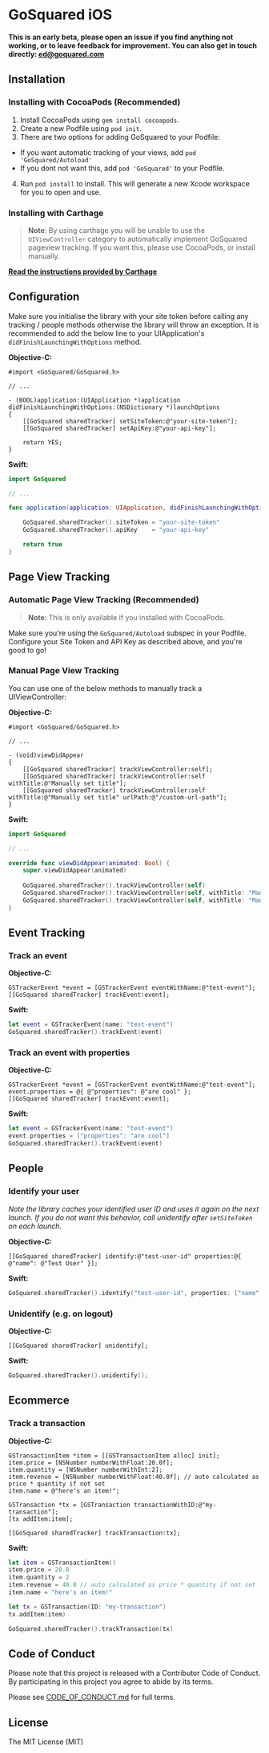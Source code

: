 # GoSquared iOS

**This is an early beta, please open an issue if you find anything not working, or to leave feedback for improvement. You can also get in touch directly: <ed@goquared.com>**

## Installation

### Installing with CocoaPods (Recommended)

1. Install CocoaPods using `gem install cocoapods`.
2. Create a new Podfile using `pod init`.
3. There are two options for adding GoSquared to your Podfile:
 - If you want automatic tracking of your views, add `pod 'GoSquared/Autoload'`
 - If you dont not want this, add `pod 'GoSquared'` to your Podfile.
4. Run `pod install` to install. This will generate a new Xcode workspace for you to open and use.

### Installing with Carthage

> **Note**: By using carthage you will be unable to use the `UIViewController` category to automatically implement GoSquared pageview tracking. If you want this, please use CocoaPods, or install manually.

**[Read the instructions provided by Carthage](https://github.com/Carthage/Carthage)**

## Configuration

Make sure you initialise the library with your site token before calling any tracking / people methods otherwise the library will throw an exception. It is recommended to add the below line to your UIApplication's `didFinishLaunchingWithOptions` method.

**Objective-C:**

```objc
#import <GoSquared/GoSquared.h>

// ...

- (BOOL)application:(UIApplication *)application didFinishLaunchingWithOptions:(NSDictionary *)launchOptions
{
	[[GoSquared sharedTracker] setSiteToken:@"your-site-token"];
	[[GoSquared sharedTracker] setApiKey:@"your-api-key"];
	
    return YES;
}
```

**Swift:**

```swift
import GoSquared

// ...

func application(application: UIApplication, didFinishLaunchingWithOptions launchOptions: [NSObject: AnyObject]?) -> Bool {

    GoSquared.sharedTracker().siteToken = "your-site-token"
    GoSquared.sharedTracker().apiKey    = "your-api-key"

    return true
}
```

## Page View Tracking

### Automatic Page View Tracking (Recommended)

> **Note**: This is only available if you installed with CocoaPods.

Make sure you're using the `GoSquared/Autoload` subspec in your Podfile. Configure your Site Token and API Key as described above, and you're good to go!

### Manual Page View Tracking

You can use one of the below methods to manually track a UIViewController:

**Objective-C:**

```objc
#import <GoSquared/GoSquared.h>

// ...

- (void)viewDidAppear
{
    [[GoSquared sharedTracker] trackViewController:self];
    [[GoSquared sharedTracker] trackViewController:self withTitle:@"Manually set title"];
    [[GoSquared sharedTracker] trackViewController:self withTitle:@"Manually set title" urlPath:@"/custom-url-path"];
}
```

**Swift:**

```swift
import GoSquared

// ...

override func viewDidAppear(animated: Bool) {
	super.viewDidAppear(animated)
	
	GoSquared.sharedTracker().trackViewController(self)
	GoSquared.sharedTracker().trackViewController(self, withTitle: "Manually set title")
	GoSquared.sharedTracker().trackViewController(self, withTitle: "Manually set title", urlPath:"/custom-url-path")
}

```

## Event Tracking

### Track an event

**Objective-C:**

```objc
GSTrackerEvent *event = [GSTrackerEvent eventWithName:@"test-event"];
[[GoSquared sharedTracker] trackEvent:event];
```

**Swift:**

```swift
let event = GSTrackerEvent(name: "test-event")
GoSquared.sharedTracker().trackEvent(event)
```
    
### Track an event with properties

**Objective-C:**

```objc
GSTrackerEvent *event = [GSTrackerEvent eventWithName:@"test-event"];
event.properties = @{ @"properties": @"are cool" };
[[GoSquared sharedTracker] trackEvent:event];
```

**Swift:**

```swift
let event = GSTrackerEvent(name: "test-event")
event.properties = ["properties": "are cool"]
GoSquared.sharedTracker().trackEvent(event)
```

## People

### Identify your user
*Note the library caches your identified user ID and uses it again on the next launch. If you do not want this behavior, call unidentify after `setSiteToken` on each launch.*

**Objective-C:**

```objc
[[GoSquared sharedTracker] identify:@"test-user-id" properties:@{ @"name": @"Test User" }];
```

**Swift:**

```swift
GoSquared.sharedTracker().identify("test-user-id", properties: ["name" : "Test User"])
```

### Unidentify (e.g. on logout)

**Objective-C:**

```objc
[[GoSquared sharedTracker] unidentify];
```

**Swift:**

```swift
GoSquared.sharedTracker().unidentify();
```

## Ecommerce

### Track a transaction

**Objective-C:**

```objc
GSTransactionItem *item = [[GSTransactionItem alloc] init];
item.price = [NSNumber numberWithFloat:20.0f];
item.quantity = [NSNumber numberWithInt:2];
item.revenue = [NSNumber numberWithFloat:40.0f]; // auto calculated as price * quantity if not set
item.name = @"here's an item!";

GSTransaction *tx = [GSTransaction transactionWithID:@"my-transaction"];
[tx addItem:item];

[[GoSquared sharedTracker] trackTransaction:tx];
```

**Swift:**

```swift
let item = GSTransactionItem()
item.price = 20.0
item.quantity = 2
item.revenue = 40.0 // auto calculated as price * quantity if not set
item.name = "here's an item!"

let tx = GSTransaction(ID: "my-transaction")
tx.addItem(item)

GoSquared.sharedTracker().trackTransaction(tx)
```

## Code of Conduct

Please note that this project is released with a Contributor Code of Conduct. By participating in this project you agree to abide by its terms.

Please see [CODE\_OF\_CONDUCT.md](https://github.com/gosquared/gosquared-ios/blob/master/CODE_OF_CONDUCT.md) for full terms.

## License

The MIT License (MIT)

